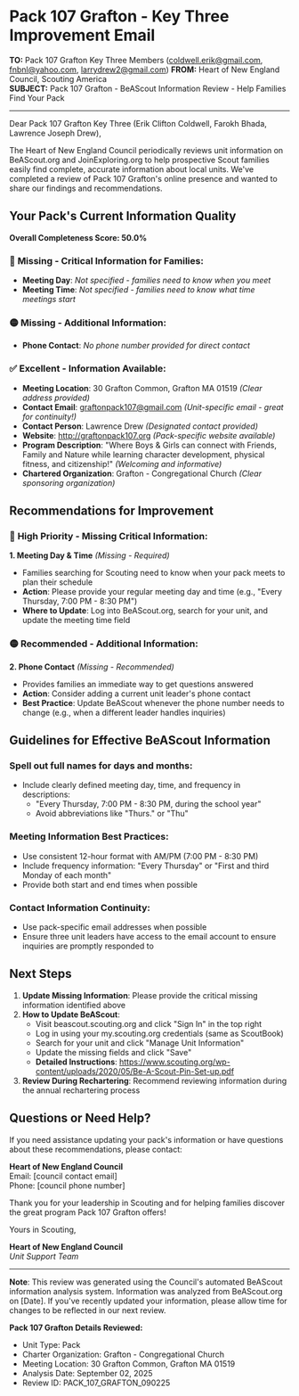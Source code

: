 # Pack 107 Grafton - Key Three Improvement Email

**TO:** Pack 107 Grafton Key Three Members (coldwell.erik@gmail.com, fnbnl@yahoo.com, larrydrew2@gmail.com)
**FROM:** Heart of New England Council, Scouting America  
**SUBJECT:** Pack 107 Grafton - BeAScout Information Review - Help Families Find Your Pack  

---

Dear Pack 107 Grafton Key Three (Erik Clifton Coldwell, Farokh  Bhada, Lawrence Joseph Drew),

The Heart of New England Council periodically reviews unit information on BeAScout.org and JoinExploring.org to help prospective Scout families easily find complete, accurate information about local units. We've completed a review of Pack 107 Grafton's online presence and wanted to share our findings and recommendations.

## Your Pack's Current Information Quality

**Overall Completeness Score: 50.0%**

### 🔴 **Missing - Critical Information for Families:**
- **Meeting Day**: *Not specified - families need to know when you meet*
- **Meeting Time**: *Not specified - families need to know what time meetings start*

### 🟡 **Missing - Additional Information:**
- **Phone Contact**: *No phone number provided for direct contact*

### ✅ **Excellent - Information Available:**
- **Meeting Location**: 30 Grafton Common, Grafton MA 01519 *(Clear address provided)*
- **Contact Email**: graftonpack107@gmail.com *(Unit-specific email - great for continuity!)*
- **Contact Person**: Lawrence Drew *(Designated contact provided)*
- **Website**: http://graftonpack107.org *(Pack-specific website available)*
- **Program Description**: "Where Boys & Girls can connect with Friends, Family and Nature while learning
  character development, physical fitness, and citizenship!" *(Welcoming and informative)*
- **Chartered Organization**: Grafton - Congregational Church *(Clear sponsoring organization)*

## Recommendations for Improvement

### 🔴 **High Priority - Missing Critical Information:**

**1. Meeting Day & Time** *(Missing - Required)*
- Families searching for Scouting need to know when your pack meets to plan their schedule
- **Action**: Please provide your regular meeting day and time (e.g., "Every Thursday, 7:00 PM - 8:30 PM")
- **Where to Update**: Log into BeAScout.org, search for your unit, and update the meeting time field

### 🟡 **Recommended - Additional Information:**

**2. Phone Contact** *(Missing - Recommended)*
- Provides families an immediate way to get questions answered
- **Action**: Consider adding a current unit leader's phone contact
- **Best Practice**: Update BeAScout whenever the phone number needs to change (e.g., when a different leader handles inquiries)


## Guidelines for Effective BeAScout Information

### **Spell out full names for days and months:**
- Include clearly defined meeting day, time, and frequency in descriptions:
  - "Every Thursday, 7:00 PM - 8:30 PM, during the school year"
  - Avoid abbreviations like "Thurs." or "Thu"

### **Meeting Information Best Practices:**
- Use consistent 12-hour format with AM/PM (7:00 PM - 8:30 PM)
- Include frequency information: "Every Thursday" or "First and third Monday of each month"
- Provide both start and end times when possible

### **Contact Information Continuity:**
- Use pack-specific email addresses when possible
- Ensure three unit leaders have access to the email account to ensure inquiries are promptly responded to

## Next Steps

1. **Update Missing Information**: Please provide the critical missing information identified above
2. **How to Update BeAScout**: 
   - Visit beascout.scouting.org and click "Sign In" in the top right
   - Log in using your my.scouting.org credentials (same as ScoutBook)
   - Search for your unit and click "Manage Unit Information"
   - Update the missing fields and click "Save"
   - **Detailed Instructions**: https://www.scouting.org/wp-content/uploads/2020/05/Be-A-Scout-Pin-Set-up.pdf
3. **Review During Rechartering**: Recommend reviewing information during the annual rechartering process

## Questions or Need Help?

If you need assistance updating your pack's information or have questions about these recommendations, please contact:

**Heart of New England Council**  
Email: [council contact email]  
Phone: [council phone number]

Thank you for your leadership in Scouting and for helping families discover the great program Pack 107 Grafton offers!

Yours in Scouting,

**Heart of New England Council**  
*Unit Support Team*

---

**Note**: This review was generated using the Council's automated BeAScout information analysis system. Information was analyzed from BeAScout.org on [Date]. If you've recently updated your information, please allow time for changes to be reflected in our next review.

**Pack 107 Grafton Details Reviewed:**
- Unit Type: Pack
- Charter Organization: Grafton - Congregational Church  
- Meeting Location: 30 Grafton Common, Grafton MA 01519
- Analysis Date: September 02, 2025
- Review ID: PACK_107_GRAFTON_090225
